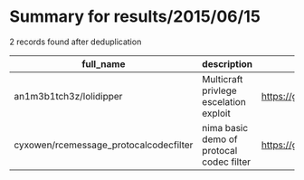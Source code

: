 
# Summary for results/2015/06/15
    
2 records found after deduplication

| full_name | description | html_url | matched_list | matched_count | pushed_at | size | stargazers_count | language | forks_count |
|----------------------------------------|------------------------------------------|-----------------------------------------------------------|----------------|-----------------|---------------------------|--------|--------------------|------------|---------------|
| an1m3b1tch3z/lolidipper | Multicraft privlege escelation exploit | https://github.com/an1m3b1tch3z/lolidipper | ['exploit'] | 1 | 2015-06-15 11:57:08+00:00 | 119 | 7 | C | 1 |
| cyxowen/rcemessage_protocalcodecfilter | nima basic demo of protocal codec filter | https://github.com/cyxowen/rcemessage_protocalcodecfilter | ['rce'] | 1 | 2015-06-15 12:05:54+00:00 | 144 | 0 | Java | 0 |
